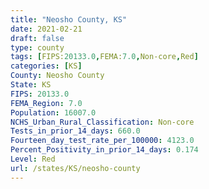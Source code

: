 ```yaml
---
title: "Neosho County, KS"
date: 2021-02-21
draft: false
type: county
tags: [FIPS:20133.0,FEMA:7.0,Non-core,Red]
categories: [KS]
County: Neosho County
State: KS
FIPS: 20133.0
FEMA_Region: 7.0
Population: 16007.0
NCHS_Urban_Rural_Classification: Non-core
Tests_in_prior_14_days: 660.0
Fourteen_day_test_rate_per_100000: 4123.0
Percent_Positivity_in_prior_14_days: 0.174
Level: Red
url: /states/KS/neosho-county
---
```



